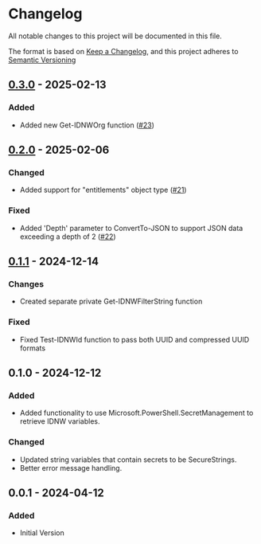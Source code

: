 # Changelog

All notable changes to this project will be documented in this file.

The format is based on [Keep a Changelog](https://keepachangelog.com/en/1.1.0/),
and this project adheres to [Semantic Versioning](https://semver.org/spec/v2.0.0.html)

## [0.3.0] - 2025-02-13

### Added

- Added new Get-IDNWOrg function ([#23](https://github.com/EUCTechTopics/PSIdentityNow/pull/23))

[0.3.0]: https://github.com/EUCTechTopics/PSIdentityNow/releases/tag/v0.3.0

## [0.2.0] - 2025-02-06

### Changed

- Added support for "entitlements" object type ([#21](https://github.com/EUCTechTopics/PSIdentityNow/pull/21))

### Fixed

- Added 'Depth' parameter to ConvertTo-JSON to support JSON data exceeding a depth of 2 ([#22](https://github.com/EUCTechTopics/PSIdentityNow/pull/22))

[0.2.0]: https://github.com/EUCTechTopics/PSIdentityNow/releases/tag/v0.2.0

## [0.1.1] - 2024-12-14

### Changes

- Created separate private Get-IDNWFilterString function

### Fixed

- Fixed Test-IDNWId function to pass both UUID and compressed UUID formats

[0.1.1]: https://github.com/EUCTechTopics/PSIdentityNow/releases/tag/v0.1.1

## 0.1.0 - 2024-12-12

### Added

- Added functionality to use Microsoft.PowerShell.SecretManagement to retrieve IDNW variables.

### Changed

- Updated string variables that contain secrets to be SecureStrings.
- Better error message handling.

## 0.0.1 - 2024-04-12

### Added

- Initial Version